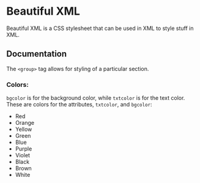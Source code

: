 # Beautiful XML

Beautiful XML is a CSS stylesheet that can be used in XML to style stuff in XML.

## Documentation
The `<group>` tag allows for styling of a particular section.

### Colors:
`bgcolor` is for the background color, while `txtcolor` is for the text color.
These are colors for the attributes, `txtcolor`, and `bgcolor`:
* Red
* Orange
* Yellow
* Green
* Blue
* Purple
* Violet
* Black
* Brown
* White
